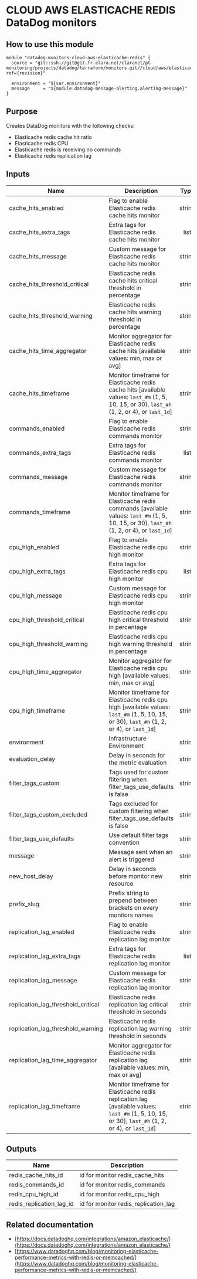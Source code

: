 # CLOUD AWS ELASTICACHE REDIS DataDog monitors

## How to use this module

```
module "datadog-monitors-cloud-aws-elasticache-redis" {
  source = "git::ssh://git@git.fr.clara.net/claranet/pt-monitoring/projects/datadog/terraform/monitors.git//cloud/aws/elasticache/redis?ref={revision}"

  environment = "${var.environment}"
  message     = "${module.datadog-message-alerting.alerting-message}"
}

```

## Purpose

Creates DataDog monitors with the following checks:

- Elasticache redis cache hit ratio
- Elasticache redis CPU
- Elasticache redis is receiving no commands
- Elasticache redis replication lag

## Inputs

| Name | Description | Type | Default | Required |
|------|-------------|:----:|:-----:|:-----:|
| cache\_hits\_enabled | Flag to enable Elasticache redis cache hits monitor | string | `"true"` | no |
| cache\_hits\_extra\_tags | Extra tags for Elasticache redis cache hits monitor | list | `[]` | no |
| cache\_hits\_message | Custom message for Elasticache redis cache hits monitor | string | `""` | no |
| cache\_hits\_threshold\_critical | Elasticache redis cache hits critical threshold in percentage | string | `"60"` | no |
| cache\_hits\_threshold\_warning | Elasticache redis cache hits warning threshold in percentage | string | `"80"` | no |
| cache\_hits\_time\_aggregator | Monitor aggregator for Elasticache redis cache hits [available values: min, max or avg] | string | `"max"` | no |
| cache\_hits\_timeframe | Monitor timeframe for Elasticache redis cache hits [available values: `last_#m` (1, 5, 10, 15, or 30), `last_#h` (1, 2, or 4), or `last_1d`] | string | `"last_15m"` | no |
| commands\_enabled | Flag to enable Elasticache redis commands monitor | string | `"true"` | no |
| commands\_extra\_tags | Extra tags for Elasticache redis commands monitor | list | `[]` | no |
| commands\_message | Custom message for Elasticache redis commands monitor | string | `""` | no |
| commands\_timeframe | Monitor timeframe for Elasticache redis commands [available values: `last_#m` (1, 5, 10, 15, or 30), `last_#h` (1, 2, or 4), or `last_1d`] | string | `"last_5m"` | no |
| cpu\_high\_enabled | Flag to enable Elasticache redis cpu high monitor | string | `"true"` | no |
| cpu\_high\_extra\_tags | Extra tags for Elasticache redis cpu high monitor | list | `[]` | no |
| cpu\_high\_message | Custom message for Elasticache redis cpu high monitor | string | `""` | no |
| cpu\_high\_threshold\_critical | Elasticache redis cpu high critical threshold in percentage | string | `"90"` | no |
| cpu\_high\_threshold\_warning | Elasticache redis cpu high warning threshold in percentage | string | `"75"` | no |
| cpu\_high\_time\_aggregator | Monitor aggregator for Elasticache redis cpu high [available values: min, max or avg] | string | `"min"` | no |
| cpu\_high\_timeframe | Monitor timeframe for Elasticache redis cpu high [available values: `last_#m` (1, 5, 10, 15, or 30), `last_#h` (1, 2, or 4), or `last_1d`] | string | `"last_15m"` | no |
| environment | Infrastructure Environment | string | n/a | yes |
| evaluation\_delay | Delay in seconds for the metric evaluation | string | `"900"` | no |
| filter\_tags\_custom | Tags used for custom filtering when filter_tags_use_defaults is false | string | `"*"` | no |
| filter\_tags\_custom\_excluded | Tags excluded for custom filtering when filter_tags_use_defaults is false | string | `""` | no |
| filter\_tags\_use\_defaults | Use default filter tags convention | string | `"true"` | no |
| message | Message sent when an alert is triggered | string | n/a | yes |
| new\_host\_delay | Delay in seconds before monitor new resource | string | `"300"` | no |
| prefix\_slug | Prefix string to prepend between brackets on every monitors names | string | `""` | no |
| replication\_lag\_enabled | Flag to enable Elasticache redis replication lag monitor | string | `"true"` | no |
| replication\_lag\_extra\_tags | Extra tags for Elasticache redis replication lag monitor | list | `[]` | no |
| replication\_lag\_message | Custom message for Elasticache redis replication lag monitor | string | `""` | no |
| replication\_lag\_threshold\_critical | Elasticache redis replication lag critical threshold in seconds | string | `"180"` | no |
| replication\_lag\_threshold\_warning | Elasticache redis replication lag warning threshold in seconds | string | `"90"` | no |
| replication\_lag\_time\_aggregator | Monitor aggregator for Elasticache redis replication lag [available values: min, max or avg] | string | `"min"` | no |
| replication\_lag\_timeframe | Monitor timeframe for Elasticache redis replication lag [available values: `last_#m` (1, 5, 10, 15, or 30), `last_#h` (1, 2, or 4), or `last_1d`] | string | `"last_10m"` | no |

## Outputs

| Name | Description |
|------|-------------|
| redis\_cache\_hits\_id | id for monitor redis_cache_hits |
| redis\_commands\_id | id for monitor redis_commands |
| redis\_cpu\_high\_id | id for monitor redis_cpu_high |
| redis\_replication\_lag\_id | id for monitor redis_replication_lag |

## Related documentation

* [https://docs.datadoghq.com/integrations/amazon_elasticache/](https://docs.datadoghq.com/integrations/amazon_elasticache/)
* [https://www.datadoghq.com/blog/monitoring-elasticache-performance-metrics-with-redis-or-memcached/](https://www.datadoghq.com/blog/monitoring-elasticache-performance-metrics-with-redis-or-memcached/)


